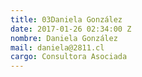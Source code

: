 ```yaml
---
title: 03Daniela González
date: 2017-01-26 02:34:00 Z
nombre: Daniela González
mail: daniela@2811.cl
cargo: Consultora Asociada
---
```


